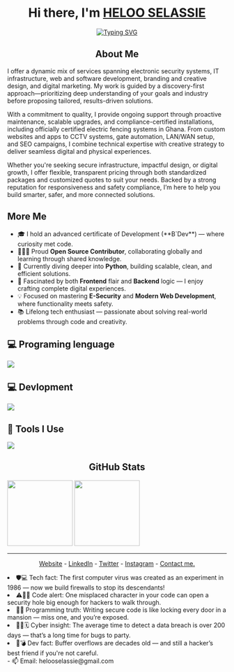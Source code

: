 <h1 align="center"> Hi there, I'm <a href="https://www.linkedin.com/in/selassieheloo">HELOO SELASSIE</a> </h1>

<!-- Typing effect -->
<p align="center">
  <a href="https://git.io/typing-svg">
    <img src="https://readme-typing-svg.demolab.com?font=Fira+Code&pause=1000&center=true&vCenter=true&width=1000&lines=Delivering+security%2C+software%2C+and+digital+solutions+that+work;Certified+security+installations+%7C+CCTV+%7C+Electric+fencing+%26+more;Web+%26+software+development+with+real+business+impact;Flexible+pricing+%7C+Standard+packages+%2B+custom+quotes;Branding%2C+SEO%2C+and+IT+consulting+under+one+roof;Discovery-first+approach+to+tech+solutions;Ongoing+support+%7C+Upgrades+%7C+Proactive+maintenance;Ghana+compliance-ready+tech+and+infrastructure" alt="Typing SVG" />
</a>
</p>

  </a>
  <h2 align="center">About Me</h2>
<p align="left">
  I offer a dynamic mix of services spanning electronic security systems, IT infrastructure, web and software development, branding and creative design, and digital marketing. My work is guided by a discovery-first approach—prioritizing deep understanding of your goals and industry before proposing tailored, results-driven solutions.

  With a commitment to quality, I provide ongoing support through proactive maintenance, scalable upgrades, and compliance-certified installations, including officially certified electric fencing systems in Ghana. From custom websites and apps to CCTV systems, gate automation, LAN/WAN setup, and SEO campaigns, I combine technical expertise with creative strategy to deliver seamless digital and physical experiences.

  Whether you're seeking secure infrastructure, impactful design, or digital growth, I offer flexible, transparent pricing through both standardized packages and customized quotes to suit your needs. Backed by a strong reputation for responsiveness and safety compliance, I’m here to help you build smarter, safer, and more connected solutions.
</p>



<!-- About me -->
## More Me
<ul align="left">
  <li>🎓 I hold an advanced certificate of Development (**B`Dev**) — where curiosity met code.</li>
  <li>🧑🏿‍💻 Proud <strong>Open Source Contributor</strong>, collaborating globally and learning through shared knowledge.</li>
  <li>🌱 Currently diving deeper into <strong>Python</strong>, building scalable, clean, and efficient solutions.</li>
  <li>👀 Fascinated by both <strong>Frontend</strong> flair and <strong>Backend</strong> logic — I enjoy crafting complete digital experiences.</li>
  <li>💡 Focused on mastering <strong>E-Security</strong> and <strong>Modern Web Development</strong>, where functionality meets safety.</li>
  <li>📚 Lifelong tech enthusiast — passionate about solving real-world problems through code and creativity.</li>
</ul>


<!-- Tech Stack -->

## 💻 Programing lenguage

<p align="left">
  <a href="https://skillicons.dev">
    <img src="https://skillicons.dev/icons?i=c,python,js" />
  </a>
</p>

<!-- Devlopment -->

## 💻 Devlopment

<p align="left">
  <a href="https://skillicons.dev">
    <img src="https://skillicons.dev/icons?i=html,css,tailwind" />
  </a>
</p>

<!-- Tools -->

## 🔧 Tools I Use

<p align="left">
  <a href="https://skillicons.dev">
    <img src="https://skillicons.dev/icons?i=powershell,vscode,git,github,linux,vercel" />
  </a>
</p>

<!-- Certification Badges

## Certification Badges 🪶
<div style='display:flex; align-items:center; gap: 10px;' align='left'>
<a href="https://api.badgr.io/public/assertions/wr0NTzwXSZiEuORGzNlwVg?identity__email=patidhrubaraj%40gmail.com"> </a>
<img src="Assets/Postman - Postman.png" width="100px" height="100px" />
</div>
 -->

<!-- GitHub Stats -->
<h2 align="center">
GitHub Stats
</h2>

<div align="left">
  <img src="https://github-readme-stats.vercel.app/api?username=helooselassie&show_icons=true&theme=radical&hide_border=true&include_all_commits=true&count_private=true" height="150" />
   <img src="https://github-readme-stats.vercel.app/api/top-langs/?username=helooselassie&layout=compact&theme=radical&hide_border=true&langs_count=8" height="150" />
   

---

<p align="center">
  <a href="https://seldatasolutions.com/">Website</a> -
  <a href="https://www.linkedin.com/in/selassieheloo">LinkedIn</a> -
  <a href="https://x.com/selassieheloo">Twitter</a> -   
  <a href="https://www.instagram.com/selassieheloo/">Instagram</a> -
  <a href="https://wa.me/+233240301853">Contact me.</a>
 
</p>

<p align="center">
<li> 🛡️💻 Tech fact: The first computer virus was created as an experiment in 1986 — now we build firewalls to stop its descendants!<br></li>
<li> ⚠️👨‍💻 Code alert: One misplaced character in your code can open a security hole big enough for hackers to walk through.<br></li>
<li> 🔐🏰 Programming truth: Writing secure code is like locking every door in a mansion — miss one, and you’re exposed.<br></li>
<li> 🕵️‍♂️🗓️ Cyber insight: The average time to detect a data breach is over 200 days — that’s a long time for bugs to party.<br></li>
<li> 🐞💣 Dev fact: Buffer overflows are decades old — and still a hacker’s best friend if you're not careful.<br></li>
- 📫 Email: helooselassie@gmail.com
</p>
